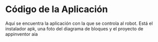 # Código de la Aplicación

Aquí se encuentra la aplicación con la que se controla al robot.
Está el instalador apk, una foto del diagrama de bloques y el proyecto de appinventor aia


